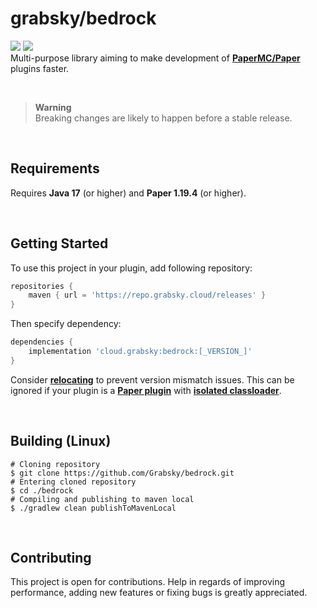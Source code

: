 # grabsky/bedrock
[![](https://github.com/Grabsky/bedrock/actions/workflows/gradle.yml/badge.svg)](https://github.com/Grabsky/bedrock/actions/workflows/gradle.yml)
[![](https://www.codefactor.io/repository/github/grabsky/bedrock/badge/main)](https://www.codefactor.io/repository/github/grabsky/bedrock/overview/main)  
Multi-purpose library aiming to make development of **[PaperMC/Paper](https://github.com/PaperMC/Paper)** plugins faster.

<br />

> **Warning**  
> Breaking changes are likely to happen before a stable release.

<br />

## Requirements
Requires **Java 17** (or higher) and **Paper 1.19.4** (or higher).

<br />

## Getting Started
To use this project in your plugin, add following repository:
```groovy
repositories {
    maven { url = 'https://repo.grabsky.cloud/releases' }
}
```
Then specify dependency:
```groovy
dependencies {
    implementation 'cloud.grabsky:bedrock:[_VERSION_]'
}
```
Consider **[relocating](https://imperceptiblethoughts.com/shadow/configuration/relocation/)** to prevent version mismatch issues. This can be ignored if your plugin is a **[Paper plugin](https://docs.papermc.io/paper/dev/getting-started/paper-plugins)** with **[isolated classloader](https://docs.papermc.io/paper/dev/getting-started/paper-plugins#classloading-isolation)**.

<br />

## Building (Linux)
```shell
# Cloning repository
$ git clone https://github.com/Grabsky/bedrock.git
# Entering cloned repository
$ cd ./bedrock
# Compiling and publishing to maven local
$ ./gradlew clean publishToMavenLocal
```

<br />

## Contributing
This project is open for contributions. Help in regards of improving performance, adding new features or fixing bugs is greatly appreciated.
